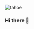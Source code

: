![tahoe](https://user-images.githubusercontent.com/45084684/107559311-ecb71a80-6ba9-11eb-827b-57037d99fd7f.png)

### Hi there 👋

<!--
**zyzoe/zyzoe** is a ✨ _special_ ✨ repository because its `README.md` (this file) appears on your GitHub profile.

Here are some ideas to get you started:

- 🔭 I’m currently working on ...
- 🌱 I’m currently learning ...
- 👯 I’m looking to collaborate on ...
- 🤔 I’m looking for help with ...
- 💬 Ask me about ...
- 📫 How to reach me: ...
- 😄 Pronouns: ...
- ⚡ Fun fact: ...
-->
